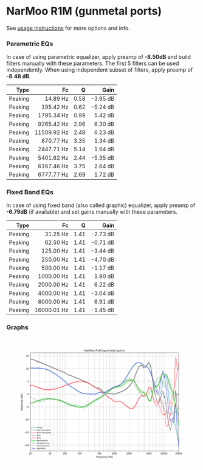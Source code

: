 # NarMoo R1M (gunmetal ports)
See [usage instructions](https://github.com/jaakkopasanen/AutoEq#usage) for more options and info.

### Parametric EQs
In case of using parametric equalizer, apply preamp of **-8.50dB** and build filters manually
with these parameters. The first 5 filters can be used independently.
When using independent subset of filters, apply preamp of **-8.48 dB**.

| Type    | Fc          |    Q | Gain     |
|--------:|------------:|-----:|---------:|
| Peaking | 14.89 Hz    | 0.58 | -3.95 dB |
| Peaking | 195.42 Hz   | 0.62 | -5.24 dB |
| Peaking | 1795.34 Hz  | 0.99 | 5.42 dB  |
| Peaking | 9265.42 Hz  | 2.96 | 6.30 dB  |
| Peaking | 11509.92 Hz | 2.48 | 6.23 dB  |
| Peaking | 870.77 Hz   | 3.35 | 1.34 dB  |
| Peaking | 2447.71 Hz  | 5.14 | 1.94 dB  |
| Peaking | 5401.62 Hz  | 2.44 | -5.35 dB |
| Peaking | 6167.46 Hz  | 3.75 | 2.64 dB  |
| Peaking | 6777.77 Hz  | 2.69 | 1.72 dB  |

### Fixed Band EQs
In case of using fixed band (also called graphic) equalizer, apply preamp of **-6.79dB**
(if available) and set gains manually with these parameters.

| Type    | Fc          |    Q | Gain     |
|--------:|------------:|-----:|---------:|
| Peaking | 31.25 Hz    | 1.41 | -2.73 dB |
| Peaking | 62.50 Hz    | 1.41 | -0.71 dB |
| Peaking | 125.00 Hz   | 1.41 | -3.44 dB |
| Peaking | 250.00 Hz   | 1.41 | -4.70 dB |
| Peaking | 500.00 Hz   | 1.41 | -1.17 dB |
| Peaking | 1000.00 Hz  | 1.41 | 1.90 dB  |
| Peaking | 2000.00 Hz  | 1.41 | 6.22 dB  |
| Peaking | 4000.00 Hz  | 1.41 | -3.04 dB |
| Peaking | 8000.00 Hz  | 1.41 | 6.91 dB  |
| Peaking | 16000.01 Hz | 1.41 | -1.45 dB |

### Graphs
![](./NarMoo%20R1M%20(gunmetal%20ports).png)